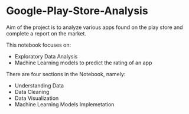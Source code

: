 # Google-Play-Store-Analysis
Aim of the project is to analyze various apps found on the play store and complete a report on the market.

This notebook focuses on:
* Exploratory Data Analysis
* Machine Learning models to predict the rating of an app
 
There are four sections in the Notebook, namely:
* Understanding Data 
* Data Cleaning
* Data Visualization
* Machine Learning Models Implemetation 
